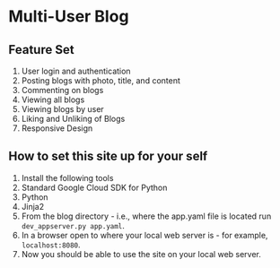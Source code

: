 # Multi-User Blog

## Feature Set
1. User login and authentication
2. Posting blogs with photo, title, and content
3. Commenting on blogs
4. Viewing all blogs
5. Viewing blogs by user
6. Liking and Unliking of Blogs
7. Responsive Design

## How to set this site up for your self

1. Install the following tools
  1. Standard Google Cloud SDK for Python
  2. Python
  3. Jinja2
2. From the blog directory - i.e., where the app.yaml file is located run `dev_appserver.py app.yaml`.
3. In a browser open to where your local web server is - for example, `localhost:8080`.
4. Now you should be able to use the site on your local web server.
